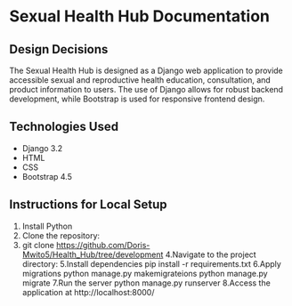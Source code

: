 # Sexual Health Hub Documentation

## Design Decisions
The Sexual Health Hub is designed as a Django web application to provide accessible sexual and reproductive health education, consultation, and product information to users. The use of Django allows for robust backend development, while Bootstrap is used for responsive frontend design.

## Technologies Used
- Django 3.2
- HTML
- CSS
- Bootstrap 4.5

## Instructions for Local Setup
1. Install Python 
2. Clone the repository:
3. git clone https://github.com/Doris-Mwito5/Health_Hub/tree/development
4.Navigate to the project directory:
5.Install dependencies
pip install -r requirements.txt
6.Apply migrations
python manage.py makemigrateions
python manage.py migrate
7.Run the server
python manage.py runserver
8.Access the application at http://localhost:8000/
